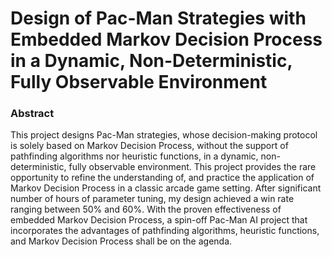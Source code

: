 # Design of Pac-Man Strategies with Embedded Markov Decision Process in a Dynamic, Non-Deterministic, Fully Observable Environment

### Abstract
This project designs Pac-Man strategies, whose decision-making protocol is solely based on Markov Decision Process, without the support of pathfinding algorithms nor heuristic functions, in a dynamic, non-deterministic, fully observable environment. This project provides the rare opportunity to refine the understanding of, and practice the application of Markov Decision Process in a classic arcade game setting. After significant number of hours of parameter tuning, my design achieved a win rate ranging between 50\% and 60\%. With the proven effectiveness of embedded Markov Decision Process, a spin-off Pac-Man AI project that incorporates the advantages of pathfinding algorithms, heuristic functions, and Markov Decision Process shall be on the agenda.
